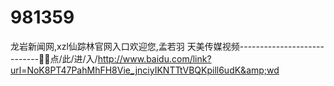 # 981359
龙岩新闻网,xzl仙踪林官网入口欢迎您,孟若羽 天美传媒视频----------------------------🎷🎷点/此/进/入/http://www.baidu.com/link?url=NoK8PT47PahMhFH8Vie_jnciyIKNTTtVBQKpill6udK&amp;wd
